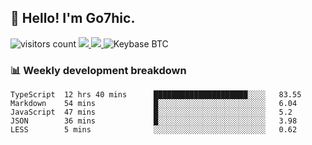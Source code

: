 ## 👋 Hello! I'm Go7hic.

 ![visitors count](https://visitors-by-url-pls-dont-use-this-in-your-repo.vercel.app/Go7hic-github-readme)
 <a href="https://twitter.com/Go7hic">
    <img src="https://img.shields.io/badge/-@Go7hic-1ca0f1?style=flat-square&labelColor=1ca0f1&logo=twitter&logoColor=white&link=https://twitter.com/Go7hic">
   <a/>
   <a href="mailto:gtfx0209@gmail.com">
    <img src="https://img.shields.io/badge/-gtfx0209@gmail.com-c14438?style=flat-square&logo=Gmail&logoColor=white&link=mailto:gtfx0209@gmail.com">
   <a/>
    ![Keybase BTC](https://img.shields.io/keybase/btc/Go7hic)
 <!--
🔭 I’m currently working
🌱 I’m currently learning
💬 Ask me about 
📫 How to reach me: 
⚡ Fun fact: 
-->
 <!--
![My Github Stats](https://github-readme-stats.vercel.app/api?username=Go7hic&show_icons=true&count_private=true)

-->

### 📊 Weekly development breakdown
<!--START_SECTION:waka-->
```text
TypeScript  12 hrs 40 mins      █████████████████████░░░░   83.55 
Markdown    54 mins             █░░░░░░░░░░░░░░░░░░░░░░░░   6.04 
JavaScript  47 mins             █░░░░░░░░░░░░░░░░░░░░░░░░   5.2 
JSON        36 mins             █░░░░░░░░░░░░░░░░░░░░░░░░   3.98 
LESS        5 mins              ░░░░░░░░░░░░░░░░░░░░░░░░░   0.62
```
<!--END_SECTION:waka-->

